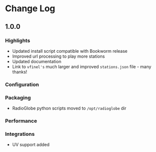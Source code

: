 # Change Log

## 1.0.0

### Highlights

<!-- Include any especially major or disruptive changes here -->

- Updated install script compatible with Bookworm release
- Improved url processing to play more stations
- Updated documentation
- Link to `vfinel's` much larger and improved `stations.json` file - many thanks!

### Configuration

<!-- Changes to how RadioGlobe can be configured -->

### Packaging

<!-- Changes to how RadioGlobe is packaged, such as dependency requirements -->

- RadioGlobe python scripts moved to `/opt/radioglobe` dir

### Performance

<!-- Changes that improve RadioGlobe's performance. -->


### Integrations

<!-- For example, Docker, GitHub Actions, pre-commit, editors -->

- UV support added


